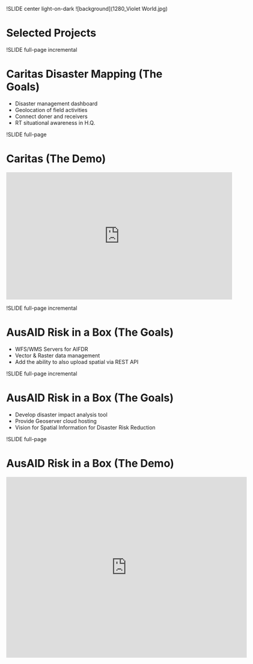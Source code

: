 !SLIDE center light-on-dark
![background](1280_Violet World.jpg)
# Selected Projects

!SLIDE full-page incremental
# Caritas Disaster Mapping (The Goals)

* Disaster management dashboard
* Geolocation  of field activities
* Connect doner and receivers
* RT situational awareness in H.Q.

!SLIDE full-page
# Caritas (The Demo)
<iframe src="http://player.vimeo.com/video/30384133?title=0&amp;byline=0&amp;portrait=0" width="601" height="338" frameborder="0" allowFullScreen></iframe>

!SLIDE full-page incremental
# AusAID Risk in a Box (The Goals)

* WFS/WMS Servers for AIFDR
* Vector & Raster data management
* Add the ability to also upload spatial via REST API

!SLIDE full-page incremental
# AusAID Risk in a Box (The Goals)

* Develop disaster impact analysis tool
* Provide Geoserver cloud hosting
* Vision for Spatial Information for Disaster Risk Reduction

!SLIDE full-page
# AusAID Risk in a Box (The Demo)

<iframe src="http://player.vimeo.com/video/30383882?title=0&amp;byline=0&amp;portrait=0&amp;autoplay=1" width="640" height="480" frameborder="0" allowFullScreen></iframe>
